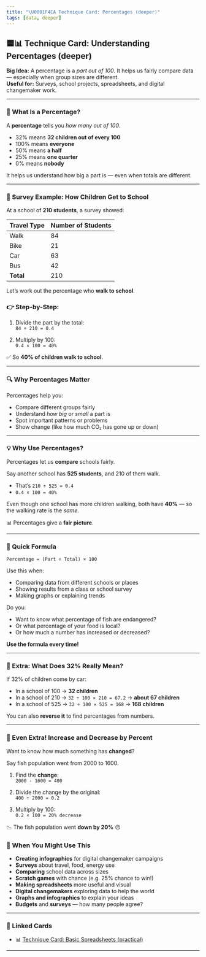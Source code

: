 ```yaml
---
title: "\U0001F4CA Technique Card: Percentages (deeper)"
tags: [data, deeper]
---
```


## 🟦📊 **Technique Card: Understanding Percentages (deeper)**

**Big Idea:** A percentage is a _part out of 100_. It helps us fairly compare data — especially when group sizes are different.  
**Useful for:** Surveys, school projects, spreadsheets, and digital changemaker work.

---

### 🧠 What Is a Percentage?

A **percentage** tells you _how many out of 100_.

- 32% means **32 children out of every 100**
- 100% means **everyone**
- 50% means **a half**
- 25% means **one quarter**
- 0% means **nobody**

It helps us understand how big a part is — even when totals are different.

---

### 🚌 Survey Example: How Children Get to School

At a school of **210 students**, a survey showed:

| Travel Type | Number of Students |
| ----------- | ------------------ |
| Walk        | 84                 |
| Bike        | 21                 |
| Car         | 63                 |
| Bus         | 42                 |
| **Total**   | 210                |

Let’s work out the percentage who **walk to school**.

### 👉 Step-by-Step:

1. Divide the part by the total:  
   `84 ÷ 210 = 0.4`

2. Multiply by 100:  
   `0.4 × 100 = 40%`

✅ So **40% of children walk to school**.

---

### 🔍 Why Percentages Matter

Percentages help you:

- Compare different groups fairly
- Understand _how big_ or _small_ a part is
- Spot important patterns or problems
- Show change (like how much CO₂ has gone up or down)

---

### 💡 Why Use Percentages?

Percentages let us **compare** schools fairly.

Say another school has **525 students**, and 210 of them walk.

- That’s `210 ÷ 525 = 0.4`
- `0.4 × 100 = 40%`

Even though one school has more children walking, both have **40%** — so the walking rate is the _same_.

📊 Percentages give a **fair picture**.

---

### 🧮 Quick Formula

```
Percentage = (Part ÷ Total) × 100
```

Use this when:

- Comparing data from different schools or places
- Showing results from a class or school survey
- Making graphs or explaining trends

Do you:

- Want to know what percentage of fish are endangered?
- Or what percentage of your food is local?
- Or how much a number has increased or decreased?

**Use the formula every time!**

---

### 🧠 Extra: What Does 32% Really Mean?

If 32% of children come by car:

- In a school of 100 → **32 children**
- In a school of 210 → `32 ÷ 100 × 210 = 67.2` → **about 67 children**
- In a school of 525 → `32 ÷ 100 × 525 = 168` → **168 children**

You can also **reverse it** to find percentages from numbers.

---

### 🧠 Even Extra! Increase and Decrease by Percent

Want to know how much something has **changed**?

Say fish population went from 2000 to 1600.

1. Find the **change**:  
   `2000 - 1600 = 400`

2. Divide the change by the original:  
   `400 ÷ 2000 = 0.2`

3. Multiply by 100:  
   `0.2 × 100 = 20% decrease`

📉 The fish population went **down by 20%** ☹️

### 🎯 When You Might Use This

- **Creating infographics** for digital changemaker campaigns
- **Surveys** about travel, food, energy use
- **Comparing** school data across sizes
- **Scratch games** with chance (e.g. 25% chance to win!)
- **Making spreadsheets** more useful and visual
- **Digital changemakers** exploring data to help the world
- **Graphs and infographics** to explain your ideas
- **Budgets** and **surveys** — how many people agree?

---

### 🔗 Linked Cards

- 📊 [Technique Card: Basic Spreadsheets (practical)](../technique-cards-practical/spreadsheets-basic.md)

---
